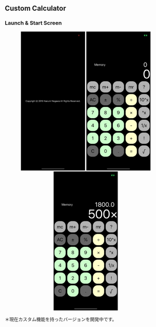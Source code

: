 ## Custom Calculator

### Launch & Start Screen
<div style="text-align: center;">
<img src="src/LaunchScreen.png" width="200" />  <img src="src/SC1.png" width="200" />   <img src="src/SC2.png" width="200" />
</div>

＊現在カスタム機能を持ったバージョンを開発中です。

